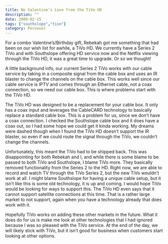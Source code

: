 ```yaml
---
title: No Valentine’s Love from the TiVo HD
description: ""
date: 2009-02-15
tags: ["southslope","tivo"]
category: Personal
---
```



<p>For a combo Valentine’s/Birthday gift, Rebekah got me something that had been on our wish list for awhile, a TiVo HD. We currently have a Series 2 TiVo and with Southslope offering HD service now and the Netflix viewing through the TiVo HD, it was a great time to upgrade. Or so we thought!</p>

<p>A little background info, our current Series 2 TiVo works with our cable service by taking in a composite signal from the cable box and uses an IR blaster to change the channels on the cable box. This works well since our cable service is IPTV and comes through an Ethernet cable, not a coax connection, so we need our cable box. This is where problems start with the TiVo HD.</p>

<p>The TiVo HD was designed to be a replacement for your cable box. It only has a coax input and leverages the CableCARD technology to basically replace a standard cable box. This is a problem for us, since we don’t have a coax connection. I checked the Southslope cable box and it does have a coax out, so I had some hope we could get it kinda working. My dreams were dashed though when I found the TiVo HD doesn’t support the IR blaster, so even if we could route the signal through the TiVo, we couldn’t change the channels.</p>

<p>Unfortunately, this meant the TiVo had to be shipped back. This was disappointing for both Rebekah and I, and while there is some blame to be passed to both TiVo and Southslope, I blame TiVo more. They basically removed functionality from the Series 2 to the HD. Right now, we are able to record and watch TV through the TiVo Series 2, but the new TiVo wouldn’t work at all. I might blame Southslope for having a unique cable setup, but it isn’t like this is some old technology, it is up and coming. I would hope TiVo would be looking for ways to support this. The TiVo HD even says that it cannot support satellite connections at this time. That is a rather large market to not support, again when you have a technology already that does work with it.</p>

<p>Hopefully TiVo works on adding these other markets in the future. What it does do for us is make me look at other technologies that I had ignored because I was so pleased with the TiVo service. At the end of the day, we will likely stick with TiVo, but it isn’t good for business when customers start looking at other options.</p>
